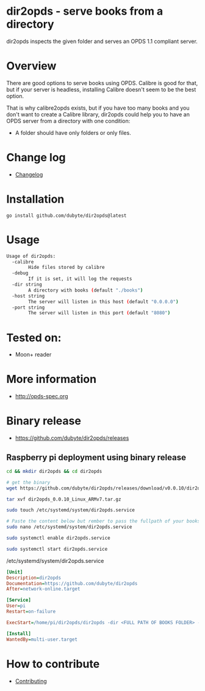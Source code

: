 # dir2opds - serve books from a directory
 dir2opds inspects the given folder and serves an OPDS 1.1 compliant server.

# Overview
 There are good options to serve books using OPDS. Calibre is good for
 that, but if your server is headless, installing Calibre doesn't seem to
 be the best option.

 That is why calibre2opds exists, but if you have too many books and
 you don't want to create a Calibre library, dir2opds could help you to
 have an OPDS server from a directory with one condition:

 - A folder should have only folders or only files.

# Change log
  - [Changelog](CHANGELOG.md)

# Installation
    go install github.com/dubyte/dir2opds@latest

# Usage
```bash
Usage of dir2opds:
  -calibre
    	Hide files stored by calibre
  -debug
    	If it is set, it will log the requests
  -dir string
    	A directory with books (default "./books")
  -host string
    	The server will listen in this host (default "0.0.0.0")
  -port string
    	The server will listen in this port (default "8080")

```

# Tested on:
   - Moon+ reader

# More information
  - http://opds-spec.org

# Binary release
  - https://github.com/dubyte/dir2opds/releases


## Raspberry pi deployment using binary release
```bash
cd && mkdir dir2opds && cd dir2opds

# get the binary
wget https://github.com/dubyte/dir2opds/releases/download/v0.0.10/dir2opds_0.0.10_Linux_ARMv7.tar.gz

tar xvf dir2opds_0.0.10_Linux_ARMv7.tar.gz

sudo touch /etc/systemd/system/dir2opds.service

# Paste the content below but rember to pass the fullpath of your books in -dir
sudo nano /etc/systemd/system/dir2opds.service

sudo systemctl enable dir2opds.service

sudo systemctl start dir2opds.service
```

/etc/systemd/system/dir2opds.service
```ini
[Unit]
Description=dir2opds
Documentation=https://github.com/dubyte/dir2opds
After=network-online.target

[Service]
User=pi
Restart=on-failure

ExecStart=/home/pi/dir2opds/dir2opds -dir <FULL PATH OF BOOKS FOLDER> -port 8080

[Install]
WantedBy=multi-user.target
```

# How to contribute
  - [Contributing](CONTRIBUTING.md)
